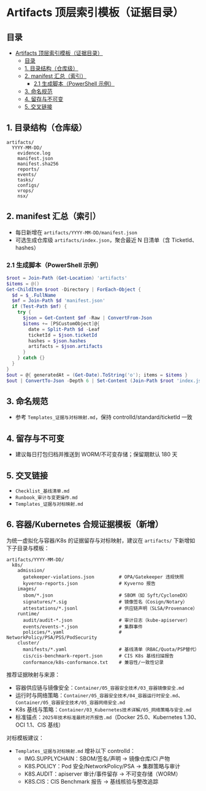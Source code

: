 # Artifacts 顶层索引模板（证据目录）

## 目录

- [Artifacts 顶层索引模板（证据目录）](#artifacts-顶层索引模板证据目录)
  - [目录](#目录)
  - [1. 目录结构（仓库级）](#1-目录结构仓库级)
  - [2. manifest 汇总（索引）](#2-manifest-汇总索引)
    - [2.1 生成脚本（PowerShell 示例）](#21-生成脚本powershell-示例)
  - [3. 命名规范](#3-命名规范)
  - [4. 留存与不可变](#4-留存与不可变)
  - [5. 交叉链接](#5-交叉链接)

## 1. 目录结构（仓库级）

```text
artifacts/
  YYYY-MM-DD/
    evidence.log
    manifest.json
    manifest.sha256
    reports/
    events/
    tasks/
    configs/
    vrops/
    nsx/
```

## 2. manifest 汇总（索引）

- 每日新增在 `artifacts/YYYY-MM-DD/manifest.json`
- 可选生成仓库级 `artifacts/index.json`，聚合最近 N 日清单（含 TicketId、hashes）

### 2.1 生成脚本（PowerShell 示例）

```powershell
$root = Join-Path (Get-Location) 'artifacts'
$items = @()
Get-ChildItem $root -Directory | ForEach-Object {
  $d = $_.FullName
  $mf = Join-Path $d 'manifest.json'
  if (Test-Path $mf) {
    try {
      $json = Get-Content $mf -Raw | ConvertFrom-Json
      $items += [PSCustomObject]@{
        date = Split-Path $d -Leaf
        ticketId = $json.ticketId
        hashes = $json.hashes
        artifacts = $json.artifacts
      }
    } catch {}
  }
}
$out = @{ generatedAt = (Get-Date).ToString('o'); items = $items }
$out | ConvertTo-Json -Depth 6 | Set-Content (Join-Path $root 'index.json') -Encoding UTF8
```

## 3. 命名规范

- 参考 `Templates_证据与对标映射.md`，保持 controlId/standard/ticketId 一致

## 4. 留存与不可变

- 建议每日打包归档并推送到 WORM/不可变存储；保留期默认 180 天

## 5. 交叉链接

- `Checklist_基线清单.md`
- `Runbook_审计与变更操作.md`
- `Templates_证据与对标映射.md`

## 6. 容器/Kubernetes 合规证据模板（新增）

为统一虚拟化与容器/K8s 的证据留存与对标映射，建议在 `artifacts/` 下新增如下子目录与模板：

```text
artifacts/YYYY-MM-DD/
  k8s/
    admission/
      gatekeeper-violations.json         # OPA/Gatekeeper 违规快照
      kyverno-reports.json               # Kyverno 报告
    images/
      sbom/*.json                        # SBOM（如 Syft/CycloneDX）
      signatures/*.sig                   # 镜像签名（Cosign/Notary）
      attestations/*.jsonl               # 供应链声明（SLSA/Provenance）
    runtime/
      audit/audit-*.json                 # 审计日志（kube-apiserver）
      events/events-*.json               # 集群事件
      policies/*.yaml                    # NetworkPolicy/PSA/PSS/PodSecurity
    cluster/
      manifests/*.yaml                   # 基线清单（RBAC/Quota/PSP替代）
      cis/cis-benchmark-report.json      # CIS K8s 基线扫描报告
      conformance/k8s-conformance.txt    # 兼容性/一致性记录
```

推荐证据映射与来源：

- 容器供应链与镜像安全：`Container/05_容器安全技术/03_容器镜像安全.md`
- 运行时与网络策略：`Container/05_容器安全技术/04_容器运行时安全.md`、`Container/05_容器安全技术/05_容器网络安全.md`
- K8s 基线与策略：`Container/03_Kubernetes技术详解/05_网络策略与安全.md`
- 标准锚点：`2025年技术标准最终对齐报告.md`（Docker 25.0、Kubernetes 1.30、OCI 1.1、CIS 基线）

对标模板建议：

- `Templates_证据与对标映射.md` 增补以下 controlId：
  - IMG.SUPPLYCHAIN：SBOM/签名/声明 → 镜像仓库/CI 产物
  - K8S.POLICY：Pod 安全/NetworkPolicy/PSA → 集群策略与审计
  - K8S.AUDIT：apiserver 审计/事件留存 → 不可变存储（WORM）
  - K8S.CIS：CIS Benchmark 报告 → 基线核验与整改追踪
